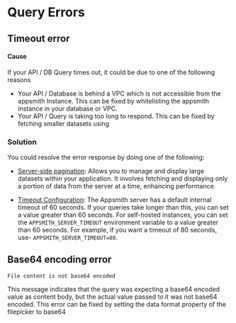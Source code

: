 # Query Errors

## Timeout error

<Message
 messageContainerClassName="error"
messageContent="Timed out on query execution"></Message>

#### Cause

If your API / DB Query times out, it could be due to one of the following reasons

- Your API / Database is behind a VPC which is not accessible from the appsmith Instance. This can be fixed by whitelisting the appsmith instance in your database or VPC.
- Your API / Query is taking too long to respond. This can be fixed by fetching smaller datasets using

### Solution

You could resolve the error response by doing one of the following:

- [Server-side pagination](/build-apps/how-to-guides/Server-side-pagination-in-table): Allows you to manage and display large datasets within your application. It involves fetching and displaying only a portion of data from the server at a time, enhancing performance.

- [Timeout Configuration](/connect-data/reference/query-settings): The Appsmith server has a default internal timeout of 60 seconds. If your queries take longer than this, you can set a value greater than 60 seconds. For self-hosted instances, you can set the `APPSMITH_SERVER_TIMEOUT` environment variable to a value greater than 60 seconds. For example, if you want a timeout of 80 seconds, use- `APPSMITH_SERVER_TIMEOUT=80`.

## Base64 encoding error

```
File content is not base64 encoded
```

This message indicates that the query was expecting a base64 encoded value as content body, but the actual value passed to it was not base64 encoded.
This error can be fixed by setting the data format property of the filepicker to base64
